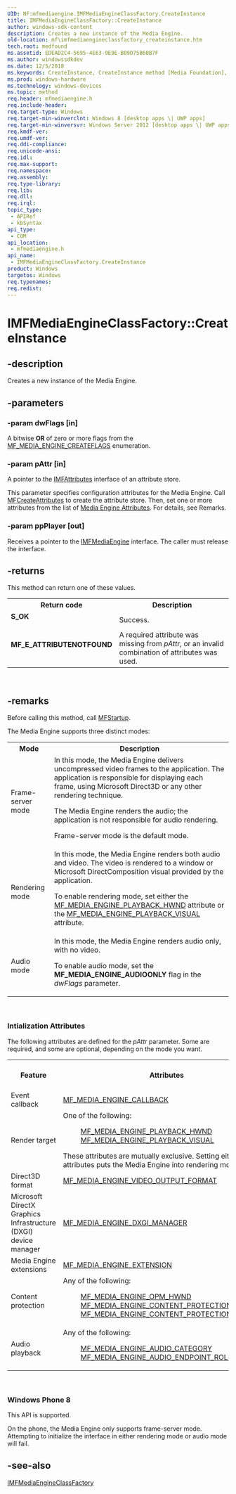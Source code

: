 ```yaml
---
UID: NF:mfmediaengine.IMFMediaEngineClassFactory.CreateInstance
title: IMFMediaEngineClassFactory::CreateInstance
author: windows-sdk-content
description: Creates a new instance of the Media Engine.
old-location: mf\imfmediaengineclassfactory_createinstance.htm
tech.root: medfound
ms.assetid: EDEAD2C4-5695-4E63-9E9E-B09D75B60B7F
ms.author: windowssdkdev
ms.date: 12/5/2018
ms.keywords: CreateInstance, CreateInstance method [Media Foundation], CreateInstance method [Media Foundation],IMFMediaEngineClassFactory interface, IMFMediaEngineClassFactory interface [Media Foundation],CreateInstance method, IMFMediaEngineClassFactory.CreateInstance, IMFMediaEngineClassFactory::CreateInstance, mf.imfmediaengineclassfactory_createinstance, mfmediaengine/IMFMediaEngineClassFactory::CreateInstance
ms.prod: windows-hardware
ms.technology: windows-devices
ms.topic: method
req.header: mfmediaengine.h
req.include-header: 
req.target-type: Windows
req.target-min-winverclnt: Windows 8 [desktop apps \| UWP apps]
req.target-min-winversvr: Windows Server 2012 [desktop apps \| UWP apps]
req.kmdf-ver: 
req.umdf-ver: 
req.ddi-compliance: 
req.unicode-ansi: 
req.idl: 
req.max-support: 
req.namespace: 
req.assembly: 
req.type-library: 
req.lib: 
req.dll: 
req.irql: 
topic_type:
 - APIRef
 - kbSyntax
api_type:
 - COM
api_location:
 - mfmediaengine.h
api_name:
 - IMFMediaEngineClassFactory.CreateInstance
product: Windows
targetos: Windows
req.typenames: 
req.redist: 
---
```


# IMFMediaEngineClassFactory::CreateInstance


## -description


Creates a new instance of the Media Engine.


## -parameters




### -param dwFlags [in]

A bitwise <b>OR</b> of zero or more flags from the <a href="https://msdn.microsoft.com/1709B08C-D4DC-4A33-9B92-1C4961208684">MF_MEDIA_ENGINE_CREATEFLAGS</a> enumeration.


### -param pAttr [in]

A pointer to the <a href="https://msdn.microsoft.com/e12259f4-b631-4d4a-a296-c1cc6334b962">IMFAttributes</a> interface of an attribute store. 

This parameter  specifies configuration attributes for the Media Engine. Call <a href="https://msdn.microsoft.com/a79b1edd-5ca1-4550-a6ce-58073155affd">MFCreateAttributes</a> to create the attribute store. Then, set one or more attributes from the list of <a href="https://msdn.microsoft.com/08282D80-53F5-463F-B87F-522F72823E99">Media Engine Attributes</a>. For details, see Remarks.


### -param ppPlayer [out]

Receives a pointer to the <a href="https://msdn.microsoft.com/A0023F18-2D28-4F0D-9B00-B8FB11567034">IMFMediaEngine</a> interface. The caller must release the interface.


## -returns



This method can return one of these values.

<table>
<tr>
<th>Return code</th>
<th>Description</th>
</tr>
<tr>
<td width="40%">
<dl>
<dt><b>S_OK</b></dt>
</dl>
</td>
<td width="60%">
Success.

</td>
</tr>
<tr>
<td width="40%">
<dl>
<dt><b>MF_E_ATTRIBUTENOTFOUND</b></dt>
</dl>
</td>
<td width="60%">
A required attribute was missing from <i>pAttr</i>, or an invalid combination of attributes was used.

</td>
</tr>
</table>
 




## -remarks



Before calling this method, call <a href="https://msdn.microsoft.com/b4472e40-3681-4b26-9385-4df7bf19c2d8">MFStartup</a>.

The Media Engine supports three distinct modes:

<table>
<tr>
<th>Mode</th>
<th>Description</th>
</tr>
<tr>
<td>Frame-server mode</td>
<td>
In this mode, the Media Engine delivers uncompressed video frames to the application. The application is responsible for displaying each frame, using Microsoft Direct3D or any other rendering technique. 

The Media Engine renders the audio; the application is not responsible for audio rendering.

Frame-server mode is the default mode. 

</td>
</tr>
<tr>
<td>Rendering mode</td>
<td>
In this mode, the Media Engine renders both audio and video. The video is rendered to a window or Microsoft DirectComposition visual provided by the application.

To enable rendering mode, set either the <a href="https://msdn.microsoft.com/63889D81-12C5-47C1-B52A-6358E68830C3">MF_MEDIA_ENGINE_PLAYBACK_HWND</a> attribute or the  <a href="https://msdn.microsoft.com/C381D28E-B7A1-4A1A-9F8D-42A4ABB1C633">MF_MEDIA_ENGINE_PLAYBACK_VISUAL</a> attribute.

</td>
</tr>
<tr>
<td>Audio  mode</td>
<td>
In this mode, the Media Engine renders audio only, with no video.

To enable audio mode, set the <b>MF_MEDIA_ENGINE_AUDIOONLY</b> flag in the <i>dwFlags</i> parameter.

</td>
</tr>
</table>
 

<h3><a id="Intialization_Attributes"></a><a id="intialization_attributes"></a><a id="INTIALIZATION_ATTRIBUTES"></a>Intialization Attributes</h3>
The following attributes are defined for the <i>pAttr</i> parameter. Some are required, and some are optional, depending on the  mode you want. 

<table>
<tr>
<th>Feature</th>
<th>Attributes</th>
<th>Frame Server Mode</th>
<th>Rendering Mode</th>
<th>Audio Mode</th>
</tr>
<tr>
<td>Event callback</td>
<td>
<a href="https://msdn.microsoft.com/5FAEF29A-B978-410A-8F5B-EB6F7E35EE6D">MF_MEDIA_ENGINE_CALLBACK</a>
</td>
<td>Required.</td>
<td>Required.</td>
<td>Required.</td>
</tr>
<tr>
<td>Render target</td>
<td>
One of the following:

<dl>
<dd>
<a href="https://msdn.microsoft.com/63889D81-12C5-47C1-B52A-6358E68830C3">MF_MEDIA_ENGINE_PLAYBACK_HWND</a>
</dd>
<dd>
<a href="https://msdn.microsoft.com/C381D28E-B7A1-4A1A-9F8D-42A4ABB1C633">MF_MEDIA_ENGINE_PLAYBACK_VISUAL</a>
</dd>
</dl>
These attributes are mutually exclusive. Setting either of these attributes puts the Media Engine into rendering mode.

</td>
<td>Do not set.</td>
<td>Required. </td>
<td>Do not set.</td>
</tr>
<tr>
<td>Direct3D format</td>
<td>
<a href="https://msdn.microsoft.com/70FFDD44-9FDE-4D86-AD65-60019AC4A2BC">MF_MEDIA_ENGINE_VIDEO_OUTPUT_FORMAT</a>
</td>
<td>Required.</td>
<td>Optional.</td>
<td>Do not set.</td>
</tr>
<tr>
<td>Microsoft DirectX Graphics Infrastructure (DXGI) device  manager</td>
<td>
<a href="https://msdn.microsoft.com/CB952492-0ACF-4501-BD8B-133E26FCE8F7">MF_MEDIA_ENGINE_DXGI_MANAGER</a>
</td>
<td>Optional.</td>
<td>Optional.</td>
<td>Do not set.</td>
</tr>
<tr>
<td>Media Engine extensions</td>
<td>
<a href="https://msdn.microsoft.com/D2F3F41D-086A-4DEB-99D0-07574BC8F0D7">MF_MEDIA_ENGINE_EXTENSION</a>
</td>
<td>Optional.</td>
<td>Optional.</td>
<td>Optional.</td>
</tr>
<tr>
<td>Content protection</td>
<td>
Any of the following:

<dl>
<dd>
<a href="https://msdn.microsoft.com/E5271D72-FE16-4D28-9BBA-1440C7CE0921">MF_MEDIA_ENGINE_OPM_HWND</a>
</dd>
<dd>
<a href="https://msdn.microsoft.com/2A593499-BF40-440E-AF1D-3B0E7732489A">MF_MEDIA_ENGINE_CONTENT_PROTECTION_FLAGS</a>
</dd>
<dd>
<a href="https://msdn.microsoft.com/F6F17EC7-6553-4127-B691-C20C945DD4D8">MF_MEDIA_ENGINE_CONTENT_PROTECTION_MANAGER</a>
</dd>
</dl>
</td>
<td>Optional.</td>
<td>Optional.</td>
<td>Optional.</td>
</tr>
<tr>
<td>Audio playback</td>
<td>
Any of the following:

<dl>
<dd>
<a href="https://msdn.microsoft.com/0F2DB9A7-64ED-4952-BCB3-F2B15BA37D2A">MF_MEDIA_ENGINE_AUDIO_CATEGORY</a>
</dd>
<dd>
<a href="https://msdn.microsoft.com/E4B7660D-5F41-495A-B77D-94B7981F4C2C">MF_MEDIA_ENGINE_AUDIO_ENDPOINT_ROLE</a>
</dd>
</dl>
</td>
<td>Optional.</td>
<td>Optional.</td>
<td>Optional.</td>
</tr>
</table>
 

<h3><a id="Windows_Phone_8"></a><a id="windows_phone_8"></a><a id="WINDOWS_PHONE_8"></a>Windows Phone 8</h3>
 This API is supported.

On the phone, the Media Engine only supports frame-server mode. Attempting to initialize the interface in either rendering mode or audio mode will fail.




## -see-also




<a href="https://msdn.microsoft.com/8E4E84A0-BCFC-4CBF-813B-4FEE2B42A83E">IMFMediaEngineClassFactory</a>
 

 


